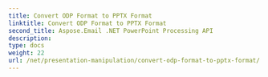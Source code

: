 ```yaml
---
title: Convert ODP Format to PPTX Format
linktitle: Convert ODP Format to PPTX Format
second_title: Aspose.Email .NET PowerPoint Processing API
description: 
type: docs
weight: 22
url: /net/presentation-manipulation/convert-odp-format-to-pptx-format/
---
```

